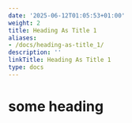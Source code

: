 ```yaml
---
date: '2025-06-12T01:05:53+01:00'
weight: 2
title: Heading As Title 1
aliases:
- /docs/heading-as-title_1/
description: ''
linkTitle: Heading As Title 1
type: docs
---
```


# some heading
